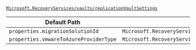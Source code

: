 [`Microsoft.RecoveryServices/vaults/replicationVaultSettings`](https://docs.microsoft.com/en-us/azure/templates/microsoft.recoveryservices/vaults/replicationvaultsettings)

| Default Path | Alias |
|---|---|
| `properties.migrationSolutionId` | `Microsoft.RecoveryServices/vaults/replicationVaultSettings/migrationSolutionId` |
| `properties.vmwareToAzureProviderType` | `Microsoft.RecoveryServices/vaults/replicationVaultSettings/vmwareToAzureProviderType` |

